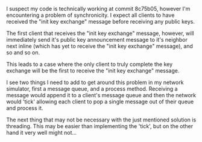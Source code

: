 I suspect my code is technically working at commit 8c75b05, however I'm
encountering a problem of synchronicity. I expect all clients to have received
the "init key exchange" message before receiving any public keys.

The first client that receives the "init key exchange" message, however, will
immediately send it's public key announcement message to it's neighbor next
inline (which has yet to receive the "init key exchange" message), and so and so
on.

This leads to a case where the only client to truly complete the key exchange
will be the first to receive the "init key exchange" message.

I see two things I need to add to get around this problem in my network
simulator, first a message queue, and a process method. Receiving a message
would append it to a client's message queue and then the network would 'tick'
allowing each client to pop a single message out of their queue and process
it.

The next thing that may not be necessary with the just mentioned solution is
threading. This may be easier than implementing the 'tick', but on the other
hand it very well might not...

